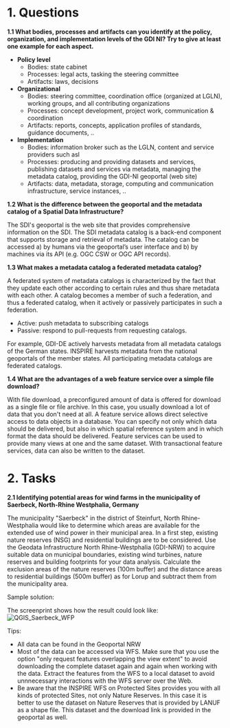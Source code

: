 # 1. Questions

**1.1 What bodies, processes and artifacts can you identify at the policy, organization, and implementation levels of the GDI NI? Try to give at least one example for each aspect.**
   
   - **Policy level**
      - Bodies: state cabinet
      - Processes: legal acts, tasking the steering committee 
      - Artifacts: laws, decisions
   - **Organizational**
      - Bodies: steering committee, coordination office (organized at LGLN), working groups, and all contributing organizations
      - Processes: concept development, project work, communication & coordination
      - Artifacts: reports, concepts, application profiles of standards, guidance documents, ..
   - **Implementation**
      - Bodies: information broker such as the LGLN, content and service providers such asl 
      - Processes: producing and providing datasets and services, publishing datasets and services via metadata, managing the metadata catalog, providing the GDI-NI geoportal (web site)
      - Artifacts: data, metadata, storage, computing and communication infrastructure, service instances, .. 


**1.2 What is the difference between the geoportal and the metadata catalog of a Spatial Data Infrastructure?** 

  The SDI's geoportal is the web site that provides comprehensive information on the SDI. The SDI metadata catalog is a back-end component that supports storage and retrieval of metadata. The catalog can be accessed a) by humans via the geoportal’s user interface and b) by machines via its API (e.g. OGC CSW or OGC API records).  

**1.3 What makes a metadata catalog a federated metadata catalog?**

   A federated system of metadata catalogs is characterized by the fact that they update each other according to certain rules and thus share metadata with each other. A catalog becomes a member of such a federation, and thus a federated catalog, when it actively or passively participates in such a federation. 
- Active: push metadata to subscribing catalogs
- Passive: respond to pull-requests from requesting catalogs.

For example, GDI-DE actively harvests metadata from all metadata catalogs of the German states. INSPIRE harvests metadata from the national geoportals of the member states. All participating metadata catalogs are federated catalogs.

**1.4 What are the advantages of a web feature service over a simple file download?**

   With file download, a preconfigured amount of data is offered for download as a single file or file archive. In this case, you usually download a lot of data that you don't need at all. A feature service allows direct selective access to data objects in a database. You can specify not only which data should be delivered, but also in which spatial reference system and in which format the data should be delivered. Feature services can be used to provide many views at one and the same dataset. With transactional feature services, data can also be written to the dataset.

# 2. Tasks

**2.1 Identifying potential areas for wind farms in the municipality of Saerbeck, North-Rhine Westphalia, Germany**

The municipality "Saerbeck" in the district of Steinfurt, North Rhine-Westphalia would like to determine which areas are available for the extended use of wind power in their municipal area. In a first step, existing nature reserves (NSG) and residential buildings are to be considered.
Use the Geodata Infrastructure North Rhine-Westphalia (GDI-NRW) to acquire suitable data on municipal boundaries, existing wind turbines, nature reserves and building footprints for your data analysis. Calculate the exclusion areas of the nature reserves (100m buffer) and the distance areas to residential buildings (500m buffer) as for Lorup and subtract them from the municipality area.

Sample solution: 

The screenprint shows how the result could look like:
   ![QGIS_Saerbeck_WFP](https://github.com/oer4sdi/OER-WindFarmExtension/assets/4353298/5713cea0-d124-4920-b0f8-0901e6140f58)

Tips:

- All data can be found in the Geoportal NRW
- Most of the data can be accessed via WFS. Make sure that you use the option "only request features overlapping the view extent" to avoid downloading the complete dataset again and again when working with the data. Extract the features from the WFS to a local dataset to avoid unnnecessary interactions with the WFS server over the Web.
- Be aware that the INSPIRE WFS on Protected Sites provides you with all kinds of protected Sites, not only Nature Reserves. In this case it is better to use the dataset on Nature Reserves that is provided by LANUF as a shape file. This dataset and the download link is provided in the geoportal as well. 
